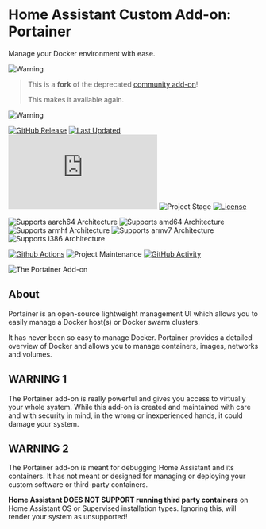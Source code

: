 # Home Assistant Custom Add-on: Portainer

Manage your Docker environment with ease.

![Warning][warning_stripe]

> This is a **fork** of the deprecated [community add-on][community_addon]!
>
> This makes it available again.

![Warning][warning_stripe]

[![GitHub Release][releases-shield]][releases]
[![Last Updated][updated-shield]][updated]
![Reported Installations][installations-shield]
![Project Stage][project-stage-shield]
[![License][license-shield]][licence]

![Supports aarch64 Architecture][aarch64-shield]
![Supports amd64 Architecture][amd64-shield]
![Supports armhf Architecture][armhf-shield]
![Supports armv7 Architecture][armv7-shield]
![Supports i386 Architecture][i386-shield]

[![Github Actions][github-actions-shield]][github-actions]
![Project Maintenance][maintenance-shield]
[![GitHub Activity][commits-shield]][commits]

![The Portainer Add-on][screenshot]

## About

Portainer is an open-source lightweight management UI which allows you to
easily manage a Docker host(s) or Docker swarm clusters.

It has never been so easy to manage Docker. Portainer provides a detailed
overview of Docker and allows you to manage containers, images, networks and
volumes.

## WARNING 1

The Portainer add-on is really powerful and gives you access to virtually
your whole system. While this add-on is created and maintained with care and
with security in mind, in the wrong or inexperienced hands,
it could damage your system.

## WARNING 2

The Portainer add-on is meant for debugging Home Assistant and its containers.
It has not meant or designed for managing or deploying your custom software
or third-party containers.

**Home Assistant DOES NOT SUPPORT running third party containers**
on Home Assistant OS or Supervised installation types. Ignoring this, will
render your system as unsupported!

[aarch64-shield]: https://img.shields.io/badge/aarch64-yes-green.svg
[amd64-shield]: https://img.shields.io/badge/amd64-yes-green.svg
[armhf-shield]: https://img.shields.io/badge/armhf-no-red.svg
[armv7-shield]: https://img.shields.io/badge/armv7-yes-green.svg
[commits-shield]: https://img.shields.io/github/commit-activity/y/lmagyar/homeassistant-addon-portainer.svg
[commits]: https://github.com/lmagyar/homeassistant-addon-portainer/commits/main
[github-actions-shield]: https://github.com/lmagyar/homeassistant-addon-portainer/workflows/Publish/badge.svg
[github-actions]: https://github.com/lmagyar/homeassistant-addon-portainer/actions
[i386-shield]: https://img.shields.io/badge/i386-no-red.svg
[installations-shield]: https://img.shields.io/badge/dynamic/json?label=reported%20installations&query=$[%278be344cf_portainer%27].total&url=https%3A%2F%2Fanalytics.home-assistant.io%2Faddons.json
[license-shield]: https://img.shields.io/github/license/lmagyar/homeassistant-addon-portainer.svg
[licence]: https://github.com/lmagyar/homeassistant-addon-portainer/blob/main/LICENSE
[maintenance-shield]: https://img.shields.io/maintenance/yes/2024.svg
[project-stage-shield]: https://img.shields.io/badge/project%20stage-production%20ready-green.svg
[releases-shield]: https://img.shields.io/github/tag/lmagyar/homeassistant-addon-portainer.svg?label=release
[releases]: https://github.com/lmagyar/homeassistant-addon-portainer/tags
[screenshot]: https://github.com/lmagyar/homeassistant-addon-portainer/raw/main/images/screenshot.png
[updated-shield]: https://img.shields.io/github/last-commit/lmagyar/homeassistant-addon-portainer/main?label=updated
[updated]: https://github.com/lmagyar/homeassistant-addon-portainer/commits/main
[warning_stripe]: https://github.com/lmagyar/homeassistant-addon-portainer/raw/main/images/warning_stripe_wide.png
[community_addon]: https://github.com/hassio-addons/addon-portainer
